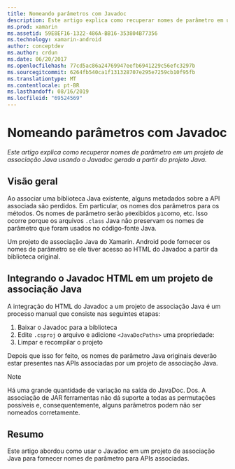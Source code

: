 ```yaml
---
title: Nomeando parâmetros com Javadoc
description: Este artigo explica como recuperar nomes de parâmetro em um projeto de associação Java usando o Javadoc gerado a partir do projeto Java.
ms.prod: xamarin
ms.assetid: 59E8EF16-1322-486A-BB16-353804B77356
ms.technology: xamarin-android
author: conceptdev
ms.author: crdun
ms.date: 06/20/2017
ms.openlocfilehash: 77cd5ac86a24769947eefb6941229c56efc3297b
ms.sourcegitcommit: 6264fb540ca1f131328707e295e7259cb10f95fb
ms.translationtype: MT
ms.contentlocale: pt-BR
ms.lasthandoff: 08/16/2019
ms.locfileid: "69524569"
---
```

# <a name="naming-parameters-with-javadoc"></a>Nomeando parâmetros com Javadoc

_Este artigo explica como recuperar nomes de parâmetro em um projeto de associação Java usando o Javadoc gerado a partir do projeto Java._


## <a name="overview"></a>Visão geral

Ao associar uma biblioteca Java existente, alguns metadados sobre a API associada são perdidos. Em particular, os nomes dos parâmetros para os métodos. Os nomes de parâmetro serão `p0`exibidos `p1`como, etc. Isso ocorre porque os arquivos `.class` Java não preservam os nomes de parâmetro que foram usados no código-fonte Java. 

Um projeto de associação Java do Xamarin. Android pode fornecer os nomes de parâmetro se ele tiver acesso ao HTML do Javadoc a partir da biblioteca original. 

## <a name="integrating-javadoc-html-into-a-java-binding-project"></a>Integrando o Javadoc HTML em um projeto de associação Java

A integração do HTML do Javadoc a um projeto de associação Java é um processo manual que consiste nas seguintes etapas: 

1. Baixar o Javadoc para a biblioteca
2. Edite `.csproj` o arquivo e adicione `<JavaDocPaths>` uma propriedade:
3. Limpar e recompilar o projeto

Depois que isso for feito, os nomes de parâmetro Java originais deverão estar presentes nas APIs associadas por um projeto de associação Java. 


> [!NOTE]
> Há uma grande quantidade de variação na saída do JavaDoc. Dos. A associação de JAR ferramentas não dá suporte a todas as permutações possíveis e, consequentemente, alguns parâmetros podem não ser nomeados corretamente.


## <a name="summary"></a>Resumo

Este artigo abordou como usar o Javadoc em um projeto de associação Java para fornecer nomes de parâmetro para APIs associadas. 

